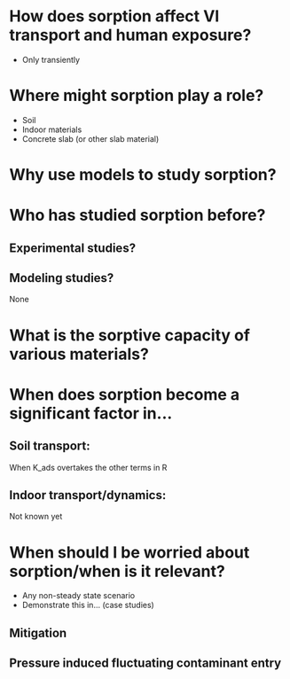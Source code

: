 


# How does sorption affect VI transport and human exposure?
- Only transiently


# Where might sorption play a role?
- Soil
- Indoor materials
- Concrete slab (or other slab material)


# Why use models to study sorption?

# Who has studied sorption before?
## Experimental studies?

## Modeling studies?
None



# What is the sorptive capacity of various materials?


# When does sorption become a significant factor in...

## Soil transport:
When K_ads overtakes the other terms in R


## Indoor transport/dynamics:
Not known yet

# When should I be worried about sorption/when is it relevant?
- Any non-steady state scenario
- Demonstrate this in... (case studies)
## Mitigation
## Pressure induced fluctuating contaminant entry
